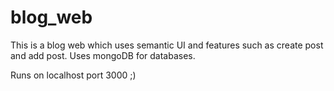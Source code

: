 # blog_web
This is a blog web which uses semantic UI and features such as create post and add post.
Uses mongoDB for databases.

Runs on localhost port 3000 ;)
